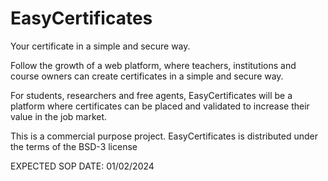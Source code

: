 # EasyCertificates
Your certificate in a simple and secure way.

Follow the growth of a web platform, where teachers, institutions and course owners can create certificates in a simple and secure way.

For students, researchers and free agents, EasyCertificates will be a platform where certificates can be placed and validated to increase their value in the job market.

This is a commercial purpose project. 
EasyCertificates is distributed under the terms of the BSD-3 license

EXPECTED SOP DATE: 01/02/2024

